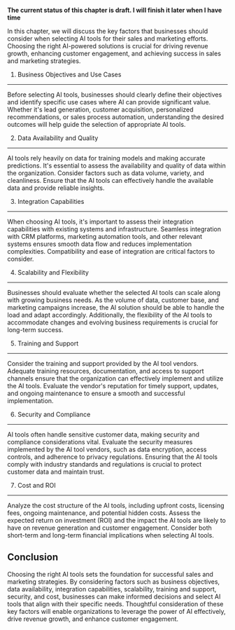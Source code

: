 **The current status of this chapter is draft. I will finish it later when I have time**

In this chapter, we will discuss the key factors that businesses should consider when selecting AI tools for their sales and marketing efforts. Choosing the right AI-powered solutions is crucial for driving revenue growth, enhancing customer engagement, and achieving success in sales and marketing strategies.

1. Business Objectives and Use Cases
------------------------------------

Before selecting AI tools, businesses should clearly define their objectives and identify specific use cases where AI can provide significant value. Whether it's lead generation, customer acquisition, personalized recommendations, or sales process automation, understanding the desired outcomes will help guide the selection of appropriate AI tools.

2. Data Availability and Quality
--------------------------------

AI tools rely heavily on data for training models and making accurate predictions. It's essential to assess the availability and quality of data within the organization. Consider factors such as data volume, variety, and cleanliness. Ensure that the AI tools can effectively handle the available data and provide reliable insights.

3. Integration Capabilities
---------------------------

When choosing AI tools, it's important to assess their integration capabilities with existing systems and infrastructure. Seamless integration with CRM platforms, marketing automation tools, and other relevant systems ensures smooth data flow and reduces implementation complexities. Compatibility and ease of integration are critical factors to consider.

4. Scalability and Flexibility
------------------------------

Businesses should evaluate whether the selected AI tools can scale along with growing business needs. As the volume of data, customer base, and marketing campaigns increase, the AI solution should be able to handle the load and adapt accordingly. Additionally, the flexibility of the AI tools to accommodate changes and evolving business requirements is crucial for long-term success.

5. Training and Support
-----------------------

Consider the training and support provided by the AI tool vendors. Adequate training resources, documentation, and access to support channels ensure that the organization can effectively implement and utilize the AI tools. Evaluate the vendor's reputation for timely support, updates, and ongoing maintenance to ensure a smooth and successful implementation.

6. Security and Compliance
--------------------------

AI tools often handle sensitive customer data, making security and compliance considerations vital. Evaluate the security measures implemented by the AI tool vendors, such as data encryption, access controls, and adherence to privacy regulations. Ensuring that the AI tools comply with industry standards and regulations is crucial to protect customer data and maintain trust.

7. Cost and ROI
---------------

Analyze the cost structure of the AI tools, including upfront costs, licensing fees, ongoing maintenance, and potential hidden costs. Assess the expected return on investment (ROI) and the impact the AI tools are likely to have on revenue generation and customer engagement. Consider both short-term and long-term financial implications when selecting AI tools.

Conclusion
----------

Choosing the right AI tools sets the foundation for successful sales and marketing strategies. By considering factors such as business objectives, data availability, integration capabilities, scalability, training and support, security, and cost, businesses can make informed decisions and select AI tools that align with their specific needs. Thoughtful consideration of these key factors will enable organizations to leverage the power of AI effectively, drive revenue growth, and enhance customer engagement.
